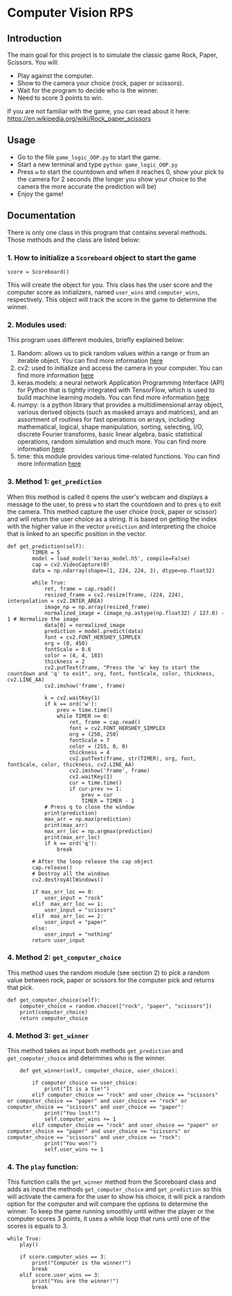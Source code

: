# Computer Vision RPS

## Introduction
The main goal for this project is to simulate the classic game Rock, Paper, Scissors. You will:
- Play against the computer.
- Show to the camera your choice (rock, paper or scissors).
- Wait for the program to decide who is the winner.
- Need to score 3 points to win.

If you are not familiar with the game, you can read about it here: https://en.wikipedia.org/wiki/Rock_paper_scissors

## Usage

- Go to the file `game_logic_OOP.py` to start the game.
- Start a new terminal and type `python game_logic_OOP.py`
- Press `w` to start the countdown and when it reaches 0, show your pick to the camera for 2 seconds (the longer you show your choice to the camera the more accurate the prediction will be)
- Enjoy the game!

## Documentation

There is only one class in this program that contains several methods. Those methods and the class are listed below:

### 1. How to initialize a `Scoreboard` object to start the game

```
score = Scoreboard()
```
This will create the object for you. This class has the user score and the computer score as initializers, named `user_wins` and `computer_wins`, respectively. This object will track the score in the game to determine the winner.

### 2. Modules used:

This program uses different modules, briefly explained below:
1. Random: allows us to pick random values within a range or from an iterable object. You can find more information [here](https://docs.python.org/3/library/random.html)
2. cv2: used to initialize and access the camera in your computer. You can find more information [here](https://docs.opencv.org/3.4/d6/d00/tutorial_py_root.html) 
3. keras.models: a neural network Application Programming Interface (API) for Python that is tightly integrated with TensorFlow, which is used to build machine learning models. You can find more information [here](https://keras.io/api/models/model/)
4. numpy:  is a python library that provides a multidimensional array object, various derived objects (such as masked arrays and matrices), and an assortment of routines for fast operations on arrays, including mathematical, logical, shape manipulation, sorting, selecting, I/O, discrete Fourier transforms, basic linear algebra, basic statistical operations, random simulation and much more. You can find more information [here](https://numpy.org/doc/stable/#)
5. time: this module provides various time-related functions. You can find more information [here](https://docs.python.org/3/library/time.html)

### 3. Method 1: `get_prediction`

When this method is called it opens the user's webcam and displays a message to the user, to press `w` to start the countdown and to pres `q` to exit the camera. This method capture the user choice (rock, paper or scissor) and will return the user choice as a string. It is based on getting the index with the higher value in the vector `prediction` and interpreting the choice that is linked to an specific position in the vector.

```
def get_prediction(self):
        TIMER = 5
        model = load_model('keras_model.h5', compile=False)
        cap = cv2.VideoCapture(0)
        data = np.ndarray(shape=(1, 224, 224, 3), dtype=np.float32)

        while True: 
            ret, frame = cap.read()
            resized_frame = cv2.resize(frame, (224, 224), interpolation = cv2.INTER_AREA)
            image_np = np.array(resized_frame)
            normalized_image = (image_np.astype(np.float32) / 127.0) - 1 # Normalize the image
            data[0] = normalized_image
            prediction = model.predict(data)
            font = cv2.FONT_HERSHEY_SIMPLEX
            org = (0, 450)
            fontScale = 0.6
            color = (4, 4, 183)
            thickness = 2
            cv2.putText(frame, "Press the 'w' key to start the countdown and 'q' to exit", org, font, fontScale, color, thickness, cv2.LINE_AA)
            cv2.imshow('frame', frame)

            k = cv2.waitKey(1)
            if k == ord('w'):
                prev = time.time()
                while TIMER >= 0:
                    ret, frame = cap.read()
                    font = cv2.FONT_HERSHEY_SIMPLEX
                    org = (250, 250)
                    fontScale = 7
                    color = (255, 0, 0)
                    thickness = 4
                    cv2.putText(frame, str(TIMER), org, font, fontScale, color, thickness, cv2.LINE_AA)
                    cv2.imshow('frame', frame)
                    cv2.waitKey(1)
                    cur = time.time()
                    if cur-prev >= 1:
                        prev = cur
                        TIMER = TIMER - 1
            # Press q to close the window
            print(prediction)
            max_arr = np.max(prediction)
            print(max_arr)
            max_arr_loc = np.argmax(prediction)
            print(max_arr_loc)
            if k == ord('q'):
                break
                    
        # After the loop release the cap object
        cap.release()
        # Destroy all the windows
        cv2.destroyAllWindows()

        if max_arr_loc == 0:
            user_input = "rock"
        elif  max_arr_loc == 1:
            user_input = "scissors"
        elif  max_arr_loc == 2:
            user_input = "paper"
        else:
            user_input = "nothing"
        return user_input
```

### 4. Method 2: `get_computer_choice`

This method uses the random module (see section 2) to pick a random value between rock, paper or scissors for the computer pick and returns that pick.

```
def get_computer_choice(self):
    computer_choice = random.choice(["rock", "paper", "scissors"])
    print(computer_choice)
    return computer_choice
```
### 4. Method 3: `get_winner`

This method takes as input both methods `get_prediction` and `get_computer_choice` and determines who is the winner.

```
    def get_winner(self, computer_choice, user_choice):

        if computer_choice == user_choice:
            print("It is a tie!")
        elif computer_choice == "rock" and user_choice == "scissors" or computer_choice == "paper" and user_choice == "rock" or computer_choice == "scissors" and user_choice == "paper":
            print("You lost!")
            self.computer_wins += 1
        elif computer_choice == "rock" and user_choice == "paper" or computer_choice == "paper" and user_choice == "scissors" or computer_choice == "scissors" and user_choice == "rock":
            print("You won!")
            self.user_wins += 1
```

### 4. The `play` function:

This function calls the `get_winner` method from the Scoreboard class and adds as input the methods `get_computer_choice` and `get_prediction` so this will activate the camera for the user to show his choice, it will pick a random option for the computer and will compare the options to determine the winner.
To keep the game running smoothly until wither the player or the computer scores 3 points, it uses a while loop that runs until one of the scores is equals to 3.

```
while True:
    play()

    if score.computer_wins == 3:
        print("Computer is the winner!")
        break
    elif score.user_wins == 3:
        print("You are the winner!")
        break
```